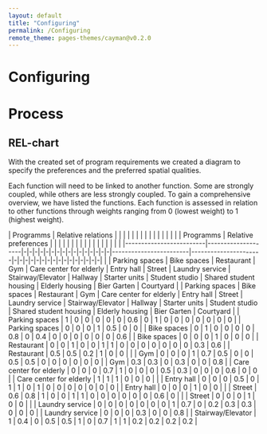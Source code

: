 ```yaml
---
layout: default
title: "Configuring"
permalink: /Configuring
remote_theme: pages-themes/cayman@v0.2.0
---
```


# Configuring 
# Process

## REL-chart

With the created set of program requirements we created a diagram to specify the preferences and the preferred spatial qualities.

Each function will need to be linked to another function. Some are strongly coupled, while others are less strongly coupled. To gain a comprehensive overview, we have listed the functions. Each function is assessed in relation to other functions through weights ranging from 0 (lowest weight) to 1 (highest weight).

| Programms               | Relative relations | | | | | | | | | | | | | | | | Programms              | Relative preferences | | | | | | | | | | | | | | | | |
|-------------------------|--------------------|-|-|-|-|-|-|-|-|-|-|-|-|-|-|-|-|------------------------|----------------------|-|-|-|-|-|-|-|-|-|-|-|-|-|-|-|-|
|                         | Parking spaces     | Bike spaces | Restaurant | Gym | Care center for elderly | Entry hall | Street | Laundry service | Stairway/Elevator | Hallway | Starter units | Student studio | Shared student housing | Elderly housing | Bier Garten | Courtyard | | Parking spaces        | Bike spaces          | Restaurant | Gym | Care center for elderly | Entry hall | Street | Laundry service | Stairway/Elevator | Hallway | Starter units | Student studio | Shared student housing | Elderly housing | Bier Garten | Courtyard |
| Parking spaces         | 1                  | 0           | 0           | 0   | 0                        | 0           | 0.6    | 0                | 1                  | 0        | 0              | 0              | 0                      | 0               | 0            | 0          | | Parking spaces       | 0                    | 0          | 0          | 1   | 0.5                      | 0          | 0          |
| Bike spaces            | 0                  | 1           | 0           | 0   | 0                        | 0           | 0.8    | 0                | 0.4                | 0        | 0              | 0              | 0                      | 0               | 0            | 0.6        | | Bike spaces          | 0                    | 0          | 0          | 1   | 0                        | 0          | 0          |
| Restaurant             | 0                  | 0           | 1           | 0   | 0                        | 1           | 1      | 0                | 0                  | 0        | 0              | 0              | 0                      | 0               | 0.3          | 0.6        | | Restaurant           | 0.5                  | 0.5        | 0.2        | 1   | 0                        | 0          |            |
| Gym                    | 0                  | 0           | 0           | 1   | 0.7                      | 0.5         | 0      | 0                | 0.5                | 0.5      | 0              | 0              | 0                      | 0               | 0            | 0          | | Gym                  | 0.3                  | 0.3        | 0          | 0.3 | 0                        | 0          | 0.8        |
| Care center for elderly | 0                  | 0           | 0           | 0.7 | 1                        | 0           | 0      | 0                | 0.5                | 0.3      | 0              | 0              | 0                      | 0.6             | 0            | 0          | | Care center for elderly | 1                    | 1          | 1          | 0   | 0                        | 0          |            |
| Entry hall             | 0                  | 0           | 0           | 0.5 | 0                        | 1           | 1      | 0                | 1                  | 0        | 0              | 0              | 0                      | 0               | 0            | 0          | | Entry hall           | 0                    | 0          | 0          | 1   | 0                        | 0          |            |
| Street                 | 0.6                | 0.8         | 1           | 0   | 0                        | 1           | 1      | 0                | 0                  | 0        | 0              | 0              | 0                      | 0.6             | 0            |            | | Street               | 0                    | 0          | 0          | 1   | 0                        | 0          |            |
| Laundry service        | 0                  | 0           | 0           | 0   | 0                        | 0           | 0      | 1                | 0.7                | 0        | 0.2            | 0.3            | 0.3                    | 0               | 0            | 0          | | Laundry service      | 0                    | 0          | 0          | 0.3 | 0                        | 0          | 0.8        |
| Stairway/Elevator      | 1                  | 0.4         | 0           | 0.5 | 0.5                      | 1           | 0      | 0.7              | 1                  | 1        | 0.2            | 0.2            | 0.2                    | 0.2             |
